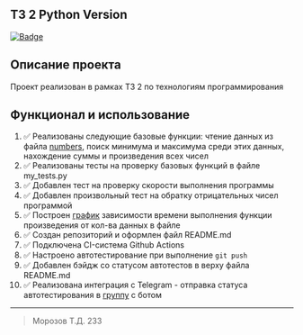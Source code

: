 ## ТЗ 2  Python Version

[![Badge](https://github.com/TimWHitee/techtask2/actions/workflows/javatest.yml/badge.svg)](https://github.com/TimWHitee/techtask2/actions/workflows/javatest.yml)


## Описание проекта
Проект реализован в рамках ТЗ 2 по технологиям программирования

## Функционал и использование
1. ✅ Реализованы следующие базовые функции: чтение данных из файла [numbers](https://github.com/TimWHitee/techtask2_python/blob/main/numbers.txt), поиск минимума и максимума среди этих данных, нахождение суммы и произведения всех чисел 
2. ✅ Реализованы тесты на проверку базовых функций в файле my_tests.py
3. ✅ Добавлен тест на проверку скорости выполнения программы 
4. ✅ Добавлен произвольный тест на обратку отрицательных чисел программой 
5. ✅ Построен [график](https://github.com/TimWHitee/techtask2_python/blob/main/chart.png) зависимости времени выполнения функции произведения от кол-ва данных в файле 
6. ✅ Создан репозиторий и оформлен файл README.md 
7. ✅ Подключена CI-система Github Actions 
8. ✅ Настроено автотестирование при выполнение `git push` 
9. ✅ Добавлен бэйдж со статусом автотестов в верху файла README.md 
10. ✅ Реализована интеграция с Telegram - отправка статуса автотестирования в [группу](https://t.me/+A0ARt-wGA8dkOWYy) с ботом 

*****

> Морозов Т.Д. 233